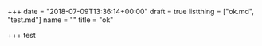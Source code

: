 +++
date = "2018-07-09T13:36:14+00:00"
draft = true
listthing = ["ok.md", "test.md"]
name = ""
title = "ok"

+++
test